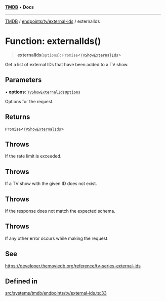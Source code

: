 [**TMDB**](../../../../README.md) • **Docs**

***

[TMDB](../../../../README.md) / [endpoints/tv/external-ids](../README.md) / externalIds

# Function: externalIds()

> **externalIds**(`options`): `Promise`\<[`TVShowExternalIds`](../../../../structs/Schemas/type-aliases/TVShowExternalIds.md)\>

Get a list of external IDs that have been added to a TV show.

## Parameters

• **options**: [`TVShowExternalIdsOptions`](../type-aliases/TVShowExternalIdsOptions.md)

Options for the request.

## Returns

`Promise`\<[`TVShowExternalIds`](../../../../structs/Schemas/type-aliases/TVShowExternalIds.md)\>

## Throws

If the rate limit is exceeded.

## Throws

If a TV show with the given ID does not exist.

## Throws

If the response does not match the expected schema.

## Throws

If any other error occurs while making the request.

## See

https://developer.themoviedb.org/reference/tv-series-external-ids

## Defined in

[src/systems/tmdb/endpoints/tv/external-ids.ts:33](https://github.com/Norviah/media-hub/blob/e3dc67aa1738d9ad44e6a4419ef7e26de86e1452/src/systems/tmdb/endpoints/tv/external-ids.ts#L33)
